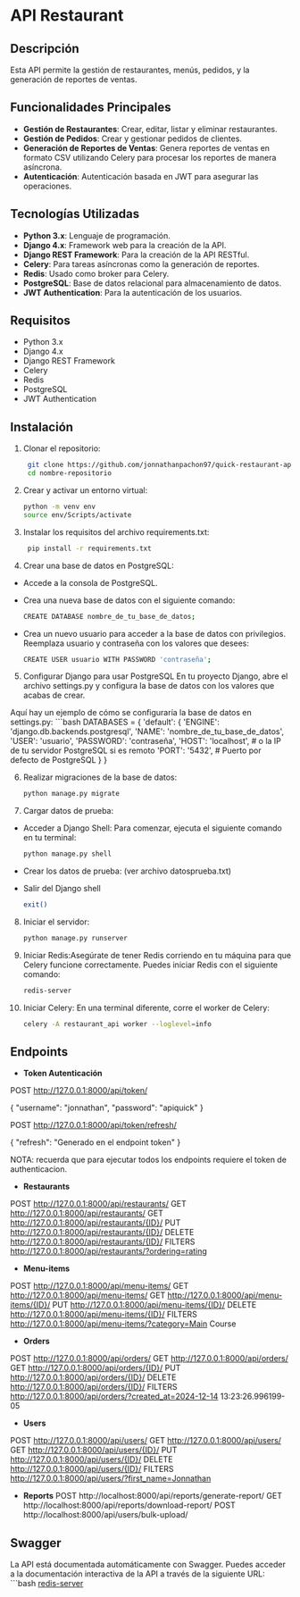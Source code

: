 # API Restaurant

## Descripción
Esta API permite la gestión de restaurantes, menús, pedidos, y la generación de reportes de ventas.

## Funcionalidades Principales
- **Gestión de Restaurantes**: Crear, editar, listar y eliminar restaurantes.
- **Gestión de Pedidos**: Crear y gestionar pedidos de clientes.
- **Generación de Reportes de Ventas**: Genera reportes de ventas en formato CSV utilizando Celery para procesar los reportes de manera asíncrona.
- **Autenticación**: Autenticación basada en JWT para asegurar las operaciones.
  
## Tecnologías Utilizadas
- **Python 3.x**: Lenguaje de programación.
- **Django 4.x**: Framework web para la creación de la API.
- **Django REST Framework**: Para la creación de la API RESTful.
- **Celery**: Para tareas asíncronas como la generación de reportes.
- **Redis**: Usado como broker para Celery.
- **PostgreSQL**: Base de datos relacional para almacenamiento de datos.
- **JWT Authentication**: Para la autenticación de los usuarios.

## Requisitos
- Python 3.x
- Django 4.x
- Django REST Framework
- Celery
- Redis
- PostgreSQL
- JWT Authentication

## Instalación
1. Clonar el repositorio:
   ```bash
    git clone https://github.com/jonnathanpachon97/quick-restaurant-api.git
    cd nombre-repositorio

2. Crear y activar un entorno virtual:
    ```bash
    python -m venv env
    source env/Scripts/activate

3. Instalar los requisitos del archivo requirements.txt:
   ```bash
    pip install -r requirements.txt

4. Crear una base de datos en PostgreSQL:

- Accede a la consola de PostgreSQL.

- Crea una nueva base de datos con el siguiente comando:
    ```bash
    CREATE DATABASE nombre_de_tu_base_de_datos;
    
- Crea un nuevo usuario para acceder a la base de datos con privilegios. Reemplaza usuario y contraseña con los valores que desees:
    ```bash
    CREATE USER usuario WITH PASSWORD 'contraseña';

5. Configurar Django para usar PostgreSQL
    En tu proyecto Django, abre el archivo settings.py y configura la base de datos con los valores que acabas de crear.

Aquí hay un ejemplo de cómo se configuraría la base de datos en settings.py:
    ```bash
    DATABASES = {
    'default': {
        'ENGINE': 'django.db.backends.postgresql',
        'NAME': 'nombre_de_tu_base_de_datos',
        'USER': 'usuario',
        'PASSWORD': 'contraseña',
        'HOST': 'localhost',  # o la IP de tu servidor PostgreSQL si es remoto
        'PORT': '5432',  # Puerto por defecto de PostgreSQL
    }
}

6. Realizar migraciones de la base de datos:
    ```bash
    python manage.py migrate

7. Cargar datos de prueba:

- Acceder a Django Shell:
Para comenzar, ejecuta el siguiente comando en tu terminal:
    ```bash
    python manage.py shell

- Crear los datos de prueba: (ver archivo datosprueba.txt)
    
- Salir del Django shell
    ```bash
    exit()

8. Iniciar el servidor:
    ```bash
    python manage.py runserver

9. Iniciar Redis:Asegúrate de tener Redis corriendo en tu máquina para que Celery funcione correctamente. Puedes iniciar Redis con el siguiente comando:
    ```bash
    redis-server

10. Iniciar Celery: En una terminal diferente, corre el worker de Celery:
    ```bash
    celery -A restaurant_api worker --loglevel=info

## Endpoints

- **Token Autenticación**

POST http://127.0.0.1:8000/api/token/

{
  "username": "jonnathan",
  "password": "apiquick"
}

POST http://127.0.0.1:8000/api/token/refresh/

{
    "refresh": "Generado en el endpoint token"
}

NOTA: recuerda que para ejecutar todos los endpoints requiere el token de authenticacion.

- **Restaurants**

POST http://127.0.0.1:8000/api/restaurants/
GET http://127.0.0.1:8000/api/restaurants/
GET http://127.0.0.1:8000/api/restaurants/{ID}/
PUT http://127.0.0.1:8000/api/restaurants/{ID}/
DELETE http://127.0.0.1:8000/api/restaurants/{ID}/
FILTERS http://127.0.0.1:8000/api/restaurants/?ordering=rating

- **Menu-items**

POST http://127.0.0.1:8000/api/menu-items/
GET http://127.0.0.1:8000/api/menu-items/
GET http://127.0.0.1:8000/api/menu-items/{ID}/
PUT http://127.0.0.1:8000/api/menu-items/{ID}/
DELETE http://127.0.0.1:8000/api/menu-items/{ID}/
FILTERS http://127.0.0.1:8000/api/menu-items/?category=Main Course

- **Orders**

POST http://127.0.0.1:8000/api/orders/
GET http://127.0.0.1:8000/api/orders/
GET http://127.0.0.1:8000/api/orders/{ID}/
PUT http://127.0.0.1:8000/api/orders/{ID}/
DELETE http://127.0.0.1:8000/api/orders/{ID}/
FILTERS http://127.0.0.1:8000/api/orders/?created_at=2024-12-14 13:23:26.996199-05

- **Users**

POST http://127.0.0.1:8000/api/users/
GET http://127.0.0.1:8000/api/users/
GET http://127.0.0.1:8000/api/users/{ID}/
PUT http://127.0.0.1:8000/api/users/{ID}/
DELETE http://127.0.0.1:8000/api/users/{ID}/
FILTERS http://127.0.0.1:8000/api/users/?first_name=Jonnathan

- **Reports**
POST http://localhost:8000/api/reports/generate-report/
GET http://localhost:8000/api/reports/download-report/
POST http://localhost:8000/api/users/bulk-upload/


## Swagger
La API está documentada automáticamente con Swagger. Puedes acceder a la documentación interactiva de la API a través de la siguiente URL:
    ```bash
    [redis-server](http://127.0.0.1:8000/swagger/)

